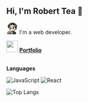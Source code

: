 ## Hi, I'm Robert Tea 👋

<img src="https://raw.githubusercontent.com/robteaw/portfolio/master/public/robert.png" width="30" height="30" /> I'm a web developer. 

<img src="https://cdn-icons-png.flaticon.com/512/5303/5303997.png" width="30" height="30" /> [**Portfolio**](https://robertwtea.com)

\
**Languages** 

![JavaScript](https://img.shields.io/badge/javascript-%23323330.svg?style=for-the-badge&logo=javascript&logoColor=%23F7DF1E)
![React](https://img.shields.io/badge/react-%2320232a.svg?style=for-the-badge&logo=react&logoColor=%2361DAFB)

![Top Langs](https://github-readme-stats.vercel.app/api/top-langs?username=berkaygurcan&show_icons=true&locale=en&layout=compact&hide=python,java)


<!-- 
https://github.com/Ileriayo/markdown-badges 
https://github.com/anuraghazra/github-readme-stats
https://github.com/topics/github-readme-stats
-->
